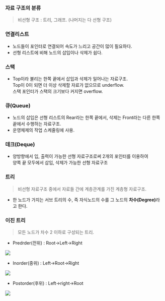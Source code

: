 <h3>자료 구조의 분류</h3>

> 비선형 구조 : 트리, 그래프. (나머지는 다 선형 구조)

<h3>연결리스트</h3>

* 노드들이 포인터로 연결되어 속도가 느리고 공간이 많이 필요하다.
* 선형 리스트에 비해 노드의 삽입이나 삭제가 쉽다.

<h3>스택</h3>

* Top이라 불리는 한쪽 끝에서 삽입과 삭제가 일어나는 자료구조.<br>
Top이 0이 되면 더 이상 삭제할 자료가 없으므로 underflow.<br>
스택 포인터가 스택의 크기보다 커지면 overflow.

<h3>큐(Queue)</h3>

* 노드의 삽입은 선형 리스트의 Rear라는 한쪽 끝에서, 삭제는 Front라는 다른 한쪽 끝에서 수행하는 자료구조.
* 운영체제의 작업 스케줄링에 사용.

<h3>데크(Deque)</h3>

* 양방향에서 입, 출력이 가능한 선형 자료구조로써 2개의 포인터를 이용하여<br>
양쪽 끝 모두에서 삽입, 삭제가 가능한 선형 자료구조

<h3>트리</h3>

> 비선형 자료구조 중에서 자료들 간에 계층관계를 가진 계층형 자료구조.

* 한 노드가 가지는 서브 트리의 수, 즉 자식노드의 수를 그 노드의 <b>차수(Degree)</b>라고 한다.

<h3>이진 트리</h3>

> 모든 노드가 차수 2 이하로 구성되는 트리.

* Predrder(전위) : Root->Left->Right

<img src="https://user-images.githubusercontent.com/45118806/50745345-066c3200-126d-11e9-8c73-80d08a683ac3.PNG"></img>

* Inorder(중위) : Left->Root->Right

<img src="https://user-images.githubusercontent.com/45118806/50745363-1be15c00-126d-11e9-9201-f34445bbfee4.PNG"></img>

* Postorder(후위) : Left->right->Root

<img src="https://user-images.githubusercontent.com/45118806/50745370-256ac400-126d-11e9-82a0-83ac07115a95.PNG"></img>
